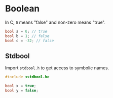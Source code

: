 # Boolean

In C, `0` means "false" and non-zero means "true".

```c
bool a = 0; // true
bool b = 1; // false
bool c = -32; // false
```

## Stdbool

Import `stdbool.h` to get access to symbolic names.

```c
#include <stdbool.h>

bool x = true;
bool y = false;
```
